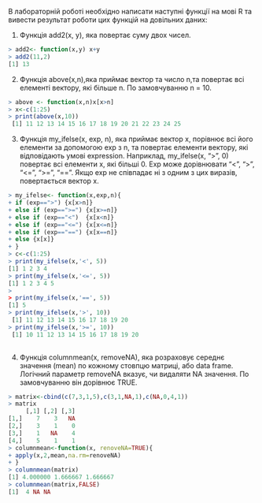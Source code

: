 В лабораторній роботі необхідно написати наступні функції на мові R та вивести результат роботи цих функцій на довільних даних:
1. Функція add2(x, y), яка повертає суму двох чисел.
```R
> add2<- function(x,y) x+y
> add2(11,2)
[1] 13
```

2. Функція above(x,n),яка приймає вектор та число n,та повертає всі елементі вектору, які більше n. По замовчуванню n = 10.
```R
> above <- function(x,n)x[x>n]
> x<-c(1:25)
> print(above(x,10))
 [1] 11 12 13 14 15 16 17 18 19 20 21 22 23 24 25
```


3. Функція my_ifelse(x, exp, n), яка приймає вектор x, порівнює всі його елементи за допомогою exp з n, та повертає елементи вектору, які відповідають умові expression. Наприклад, my_ifelse(x, “>”, 0) повертає всі елементи x, які більші 0. Exp може дорівнювати “<”, “>”, “<=”, “>=”, “==”. Якщо exp не співпадає ні з одним з цих виразів, повертається вектор x.
```R
> my_ifelse<- function(x,exp,n){
+ if (exp==">") {x[x>n]}
+ else if (exp==">=") {x[x>=n]}
+ else if (exp=="<")  {x[x<n]}
+ else if (exp=="<=") {x[x<=n]}
+ else if (exp=="==") {x[x==n]}
+ else {x[x]}
+ }
> c<-c(1:25)
> print(my_ifelse(x,'<', 5))
[1] 1 2 3 4
> print(my_ifelse(x,'<=', 5))
[1] 1 2 3 4 5
> 
> print(my_ifelse(x,'==', 5))
[1] 5
> print(my_ifelse(x,'>', 10))
 [1] 11 12 13 14 15 16 17 18 19 20
> print(my_ifelse(x,'>=', 10))
 [1] 10 11 12 13 14 15 16 17 18 19 20
 
```


4. Функція columnmean(x, removeNA), яка розраховує середнє значення (mean) по кожному стовпцю матриці, або data frame. Логічний параметр removeNA вказує, чи видаляти NA значення. По замовчуванню він дорівнює TRUE.
```R
> matrix<-cbind(c(7,3,1,5),c(3,1,NA,1),c(NA,0,4,1))
> matrix
     [,1] [,2] [,3]
[1,]    7    3   NA
[2,]    3    1    0
[3,]    1   NA    4
[4,]    5    1    1
> columnmean<-function(x, renoveNA=TRUE){
+ apply(x,2,mean,na.rm=renoveNA)
+ }
> columnmean(matrix)
[1] 4.000000 1.666667 1.666667
> columnmean(matrix,FALSE)
[1]  4 NA NA
```
